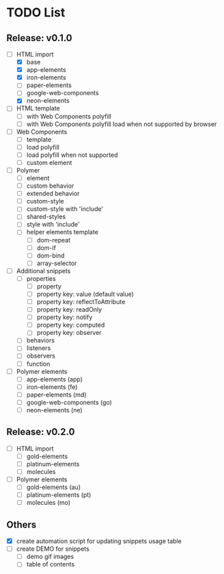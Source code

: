 # TODO List

## Release: v0.1.0

- [ ] HTML import
  - [x] base
  - [x] app-elements
  - [x] iron-elements
  - [ ] paper-elements
  - [ ] google-web-components
  - [x] neon-elements
- [ ] HTML template
  - [ ] with Web Components polyfill
  - [ ] with Web Components polyfill load when not supported by browser
- [ ] Web Components
  - [ ] template
  - [ ] load polyfill
  - [ ] load polyfill when not supported
  - [ ] custom element
- [ ] Polymer
  - [ ] element
  - [ ] custom behavior
  - [ ] extended behavior
  - [ ] custom-style
  - [ ] custom-style with 'include'
  - [ ] shared-styles
  - [ ] style with 'include'
  - [ ] helper elements template
    - [ ] dom-repeat
    - [ ] dom-if
    - [ ] dom-bind
    - [ ] array-selector
- [ ] Additional snippets
  - [ ] properties
    - [ ] property
    - [ ] property key: value (default value)
    - [ ] property key: reflectToAttribute
    - [ ] property key: readOnly
    - [ ] property key: notify
    - [ ] property key: computed
    - [ ] property key: observer
  - [ ] behaviors
  - [ ] listeners
  - [ ] observers
  - [ ] function
- [ ] Polymer elements
  - [ ] app-elements (app)
  - [ ] iron-elements (fe)
  - [ ] paper-elements (md)
  - [ ] google-web-components (go)
  - [ ] neon-elements (ne)

## Release: v0.2.0

- [ ] HTML import
  - [ ] gold-elements
  - [ ] platinum-elements
  - [ ] molecules
- [ ] Polymer elements
  - [ ] gold-elements (au)
  - [ ] platinum-elements (pt)
  - [ ] molecules (mo)

## Others

- [x] create automation script for updating snippets usage table
- [ ] create DEMO for snippets
  - [ ] demo gif images
  - [ ] table of contents
